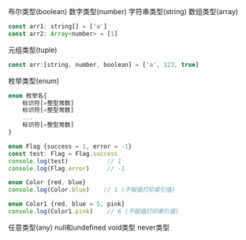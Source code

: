 布尔类型(boolean)
数字类型(number)
字符串类型(string)
数组类型(array)
```js
const arr1: string[] = ['a']
const arr2: Array<number> = [1]
```

元组类型(tuple)
```js
const arr:[string, number, boolean] = ['a', 123, true]
```
枚举类型(enum)
```ts
enum 枚举名{
    标识符[=整型常数]
    标识符[=整型常数]
    ...
    标识符[=整型常数]
}

enum Flag {success = 1, error = -1}
const test: Flag = Flag.success
console.log(test)           // 1
console.log(Flag.error)     // -1

enum Color {red, blue}
console.log(Color.blue)    // 1 (不赋值打印索引值)

enum Color1 {red, blue = 5, pink}
console.log(Color1.pink)    // 6 (不赋值打印索引值)
```

任意类型(any)
null和undefined
void类型
never类型